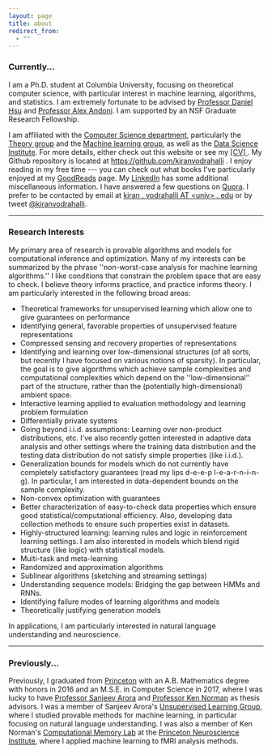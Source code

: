 ```yaml
---
layout: page
title: about
redirect_from:
  - ""
---
```



<!-- example of the message class
<p class="message">
  My name is Kiran Vodrahalli. 
</p>
-->

### Currently...

I am a Ph.D. student at Columbia University, focusing on theoretical computer science, with particular interest in machine learning, algorithms, and statistics. I am extremely fortunate to be advised by [Professor Daniel Hsu](http://www.cs.columbia.edu/~djhsu/) and [Professor Alex Andoni](http://www.mit.edu/~andoni/). I am supported by an NSF Graduate Research Fellowship. 

I am affiliated with the [Computer Science department](http://www.cs.columbia.edu/), particularly the [Theory group](http://www.cs.columbia.edu/theory/) and the [Machine learning group](http://www.cs.columbia.edu/areas/machine/), as well as the [Data Science Institute](http://datascience.columbia.edu/). 
For more details, either check out this website or see my <a href="{{ site.baseurl }}/about/cv.pdf" title="cv"> [CV] </a>. My Github repository is located at <a href = "https://github.com/kiranvodrahalli" title="github"> https://github.com/kiranvodrahalli </a>. I enjoy reading in my free time --- you can check out what books I've particularly enjoyed at my [GoodReads](https://www.goodreads.com/review/list/6132224) page. My [LinkedIn](https://www.linkedin.com/in/kiranvodrahalli/) has some additional miscellaneous information. I have answered a few questions on [Quora](https://www.quora.com/profile/Kiran-Vodrahalli). I prefer to be contacted by email at [kiran . vodrahalli AT \<univ\> . edu](mailto:kiran.vodrahalli@columbia.edu) or by tweet [@kiranvodrahalli](https://twitter.com/kiranvodrahalli). 

---

### Research Interests

My primary area of research is provable algorithms and models for computational inference and optimization. Many of my interests can be summarized by the phrase ''non-worst-case analysis for machine learning algorithms.'' I like conditions that constrain the problem space that are easy to check. I believe theory informs practice, and practice informs theory. I am particularly interested in the following broad areas: 

* Theoretical frameworks for unsupervised learning which allow one to give guarantees on performance
* Identifying general, favorable properties of unsupervised feature representations
* Compressed sensing and recovery properties of representations
* Identifying and learning over low-dimensional structures (of all sorts, but recently I have focused on various notions of sparsity). In particular, the goal is to give algorithms which achieve sample complexities and computational complexities which depend on the ''low-dimensional'' part of the structure, rather than the (potentially high-dimensional) ambient space.
* Interactive learning applied to evaluation methodology and learning problem formulation
* Differentially private systems
* Going beyond i.i.d. assumptions: Learning over non-product distributions, etc. I've also recently gotten interested in adaptive data analysis and other settings where the training data distribution and the testing data distribution do not satisfy simple properties (like i.i.d.). 
* Generalization bounds for models which do not currently have completely satisfactory guarantees (read my lips d-e-e-p l-e-a-r-n-i-n-g). In particular, I am interested in data-dependent bounds on the sample complexity.
* Non-convex optimization with guarantees
* Better characterization of easy-to-check data properties which ensure good statistical/computational efficiency. Also, developing data collection methods to ensure such properties exist in datasets. 
* Highly-structured learning: learning rules and logic in reinforcement learning settings. I am also interested in models which blend rigid structure (like logic) with statistical models. 
* Multi-task and meta-learning
* Randomized and approximation algorithms
* Sublinear algorithms (sketching and streaming settings)
* Understanding sequence models: Bridging the gap between HMMs and RNNs. 
* Identifying failure modes of learning algorithms and models
* Theoretically justifying generation models

In applications, I am particularly interested in natural language understanding and neuroscience. 

---

### Previously...

Previously, I graduated from [Princeton](https://www.princeton.edu) with an A.B. Mathematics degree with honors in 2016 and an M.S.E. in Computer Science in 2017, where I was lucky to have [Professor Sanjeev Arora](http://www.cs.princeton.edu/~arora/) and [Professor Ken Norman](https://psych.princeton.edu/person/kenneth-norman) as thesis advisors. I was a member of Sanjeev Arora's [Unsupervised Learning Group](http://unsupervised.cs.princeton.edu/members.html), where I studied provable methods for machine learning, in particular focusing on natural language understanding. I was also a member of Ken Norman's [Computational Memory Lab](http://compmem.princeton.edu/lab-people/) at the [Princeton Neuroscience Institute](http://pni.princeton.edu), where I applied machine learning to fMRI analysis methods. 


